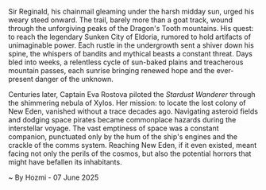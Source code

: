 
Sir Reginald, his chainmail gleaming under the harsh midday sun, urged his weary steed onward.  The trail, barely more than a goat track, wound through the unforgiving peaks of the Dragon's Tooth mountains.  His quest: to reach the legendary Sunken City of Eldoria, rumored to hold artifacts of unimaginable power.  Each rustle in the undergrowth sent a shiver down his spine, the whispers of bandits and mythical beasts a constant threat.  Days bled into weeks, a relentless cycle of sun-baked plains and treacherous mountain passes, each sunrise bringing renewed hope and the ever-present danger of the unknown.

Centuries later, Captain Eva Rostova piloted the *Stardust Wanderer* through the shimmering nebula of Xylos.  Her mission: to locate the lost colony of New Eden, vanished without a trace decades ago. Navigating asteroid fields and dodging space pirates became commonplace hazards during the interstellar voyage.  The vast emptiness of space was a constant companion, punctuated only by the hum of the ship's engines and the crackle of the comms system.  Reaching New Eden, if it even existed, meant facing not only the perils of the cosmos, but also the potential horrors that might have befallen its inhabitants.

~ By Hozmi - 07 June 2025

